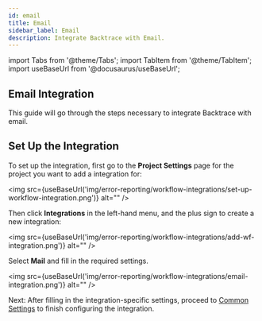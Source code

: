 ```yaml
---
id: email
title: Email
sidebar_label: Email
description: Integrate Backtrace with Email.
---
```

import Tabs from '@theme/Tabs';
import TabItem from '@theme/TabItem';
import useBaseUrl from '@docusaurus/useBaseUrl';

## Email Integration
This guide will go through the steps necessary to integrate Backtrace with email.

## Set Up the Integration
To set up the integration, first go to the **Project Settings** page for the project you want to add a integration for:

<img src={useBaseUrl('img/error-reporting/workflow-integrations/set-up-workflow-integration.png')} alt="" />

Then click **Integrations** in the left-hand menu, and the plus sign to create a new integration:

<img src={useBaseUrl('img/error-reporting/workflow-integrations/add-wf-integration.png')} alt="" />

Select **Mail** and fill in the required settings.

<img src={useBaseUrl('img/error-reporting/workflow-integrations/email-integration.png')} alt="" />

Next: After filling in the integration-specific settings, proceed to [Common Settings](/error-reporting/workflow-integrations/common-settings) to finish configuring the integration.
